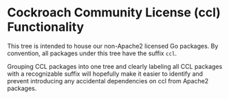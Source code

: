 # Cockroach Community License (ccl) Functionality
This tree is intended to house our non-Apache2 licensed Go packages. By
convention, all packages under this tree have the suffix `ccl`.

Grouping CCL packages into one tree and clearly labeling all CCL packages
with a recognizable suffix will hopefully make it easier to identify and prevent
introducing any accidental dependencies on ccl from Apache2 packages.
